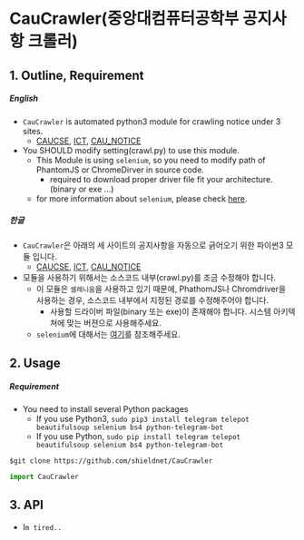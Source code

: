 # CauCrawler(중앙대컴퓨터공학부 공지사항 크롤러)
## 1. Outline, Requirement
##### English
* `CauCrawler` is automated python3 module for crawling notice under 3 sites.
  * [CAUCSE](http://cse.cau.ac.kr), [ICT](http://ict.cau.ac.kr), [CAU_NOTICE](http://cau.ac.kr)
* You SHOULD modify setting(crawl.py) to use this module.
  * This Module is using `selenium`, so you need to modify path of PhantomJS or ChromeDirver in source code.
    * required to download proper driver file fit your architecture. (binary or exe ...) 
  * for more information about `selenium`, please check [here](http://www.seleniumhq.org/).

##### 한글
* `CauCrawler`은 아래의 세 사이트의 공지사항을 자동으로 긁어오기 위한 파이썬3 모듈 입니다.
   * [CAUCSE](http://cse.cau.ac.kr), [ICT](http://ict.cau.ac.kr), [CAU_NOTICE](http://cau.ac.kr)
* 모듈을 사용하기 위해서는 소스코드 내부(crawl.py)를 조금 수정해야 합니다.
  * 이 모듈은 `셀레니움`을 사용하고 있기 때문에, PhathomJS나 Chromdriver을 사용하는 경우, 소스코드 내부에서 지정된 경로를 수정해주어야 합니다.
    * 사용할 드라이버 파일(binary 또는 exe)이 존재해야 합니다. 시스템 아키텍쳐에 맞는 버젼으로 사용해주세요.
  * `selenium`에 대해서는 [여기](http://www.seleniumhq.org/)를 참조해주세요.
    
  
## 2. Usage
##### Requirement
 * You need to install several Python packages
   * If you use Python3, `sudo pip3 install telegram telepot beautifulsoup selenium bs4 python-telegram-bot`
   * If you use Python, `sudo pip install telegram telepot beautifulsoup selenium bs4 python-telegram-bot`

`$git clone https://github.com/shieldnet/CauCrawler`
```python
import CauCrawler

```

## 3. API
* I`m tired..`